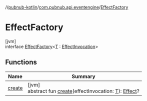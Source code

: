 //[pubnub-kotlin](../../../index.md)/[com.pubnub.api.eventengine](../index.md)/[EffectFactory](index.md)

# EffectFactory

[jvm]\
interface [EffectFactory](index.md)&lt;[T](index.md) : [EffectInvocation](../-effect-invocation/index.md)&gt;

## Functions

| Name | Summary |
|---|---|
| [create](create.md) | [jvm]<br>abstract fun [create](create.md)(effectInvocation: [T](index.md)): [Effect](../-effect/index.md)? |
